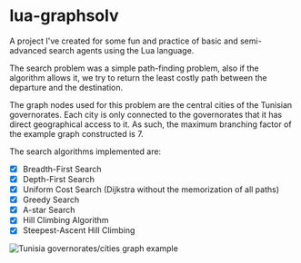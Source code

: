 # lua-graphsolv
A project I've created for some fun and practice of basic and semi-advanced search agents using the Lua language.

The search problem was a simple path-finding problem, also if the algorithm allows it, we try to return the least costly path between the departure and the destination.

The graph nodes used for this problem are the central cities of the Tunisian governorates. Each city is only connected to the governorates that it has direct geographical access to it. As such, the maximum branching factor of the example graph constructed is 7.

The search algorithms implemented are:
- [x] Breadth-First Search
- [x] Depth-First Search
- [x] Uniform Cost Search (Dijkstra without the memorization of all paths)
- [x] Greedy Search
- [x] A-star Search
- [x] Hill Climbing Algorithm
- [x] Steepest-Ascent Hill Climbing

![Tunisia governorates/cities graph example](https://github.com/ramyk/lua-graphsolv/raw/master/data/tn.png)
